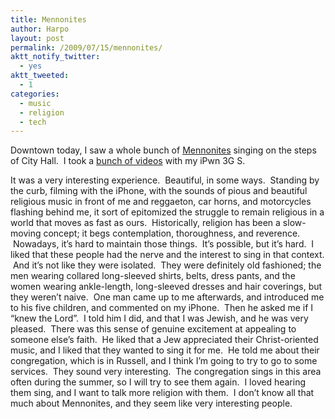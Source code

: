 ```yaml
---
title: Mennonites
author: Harpo
layout: post
permalink: /2009/07/15/mennonites/
aktt_notify_twitter:
  - yes
aktt_tweeted:
  - 1
categories:
  - music
  - religion
  - tech
---
```

Downtown today, I saw a whole bunch of <a href="http://en.wikipedia.org/wiki/Mennonite" target="_blank">Mennonites</a> singing on the steps of City Hall.  I took a <a href="http://www.youtube.com/view_play_list?p=4DC2CC8FE546CEE8" target="_blank">bunch of videos</a> with my iPwn 3G S.

It was a very interesting experience.  Beautiful, in some ways.  Standing by the curb, filming with the iPhone, with the sounds of pious and beautiful religious music in front of me and reggaeton, car horns, and motorcycles flashing behind me, it sort of epitomized the struggle to remain religious in a world that moves as fast as ours.  Historically, religion has been a slow-moving concept; it begs contemplation, thoroughness, and reverence.  Nowadays, it&#8217;s hard to maintain those things.  It&#8217;s possible, but it&#8217;s hard.  I liked that these people had the nerve and the interest to sing in that context.  And it&#8217;s not like they were isolated.  They were definitely old fashioned; the men wearing collared long-sleeved shirts, belts, dress pants, and the women wearing ankle-length, long-sleeved dresses and hair coverings, but they weren&#8217;t naive.  One man came up to me afterwards, and introduced me to his five children, and commented on my iPhone.  Then he asked me if I &#8220;knew the Lord&#8221;.  I told him I did, and that I was Jewish, and he was very pleased.  There was this sense of genuine excitement at appealing to someone else&#8217;s faith.  He liked that a Jew appreciated their Christ-oriented music, and I liked that they wanted to sing it for me.  He told me about their congregation, which is in Russell, and I think I&#8217;m going to try to go to some services.  They sound very interesting.  The congregation sings in this area often during the summer, so I will try to see them again.  I loved hearing them sing, and I want to talk more religion with them.  I don&#8217;t know all that much about Mennonites, and they seem like very interesting people.